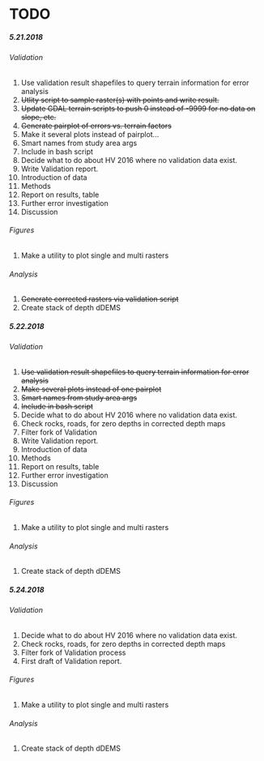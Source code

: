 # TODO

##### 5.21.2018

###### Validation

1.  Use validation result shapefiles to query terrain information for error analysis
2.  ~~Utlity script to sample raster(s) with points and write result.~~
3.  ~~Update GDAL terrain scripts to push 0 instead of -9999 for no data on slope, etc.~~
4.  ~~Generate pairplot of errors vs. terrain factors~~
5.  Make it several plots instead of pairplot...
6.  Smart names from study area args
7.  Include in bash script
8.  Decide what to do about HV 2016 where no validation data exist.
9.  Write Validation report.
10. Introduction of data
11. Methods
12. Report on results, table
13. Further error investigation
14. Discussion

###### Figures

1.  Make a utility to plot single and multi rasters

###### Analysis

1.  ~~Generate corrected rasters via validation script~~
2.  Create stack of depth dDEMS

##### 5.22.2018

###### Validation

1.  ~~Use validation result shapefiles to query terrain information for error analysis~~
2.  ~~Make several plots instead of one pairplot~~
3.  ~~Smart names from study area args~~
4.  ~~Include in bash script~~
5.  Decide what to do about HV 2016 where no validation data exist.
6.  Check rocks, roads, for zero depths in corrected depth maps
7.  Filter fork of Validation
8.  Write Validation report.
9.  Introduction of data
10. Methods
11. Report on results, table
12. Further error investigation
13. Discussion

###### Figures

1.  Make a utility to plot single and multi rasters

###### Analysis

1.  Create stack of depth dDEMS


##### 5.24.2018

###### Validation

1.  Decide what to do about HV 2016 where no validation data exist.
2.  Check rocks, roads, for zero depths in corrected depth maps
3.  Filter fork of Validation process
4.  First draft of Validation report.
###### Figures

1.  Make a utility to plot single and multi rasters

###### Analysis

1.  Create stack of depth dDEMS

